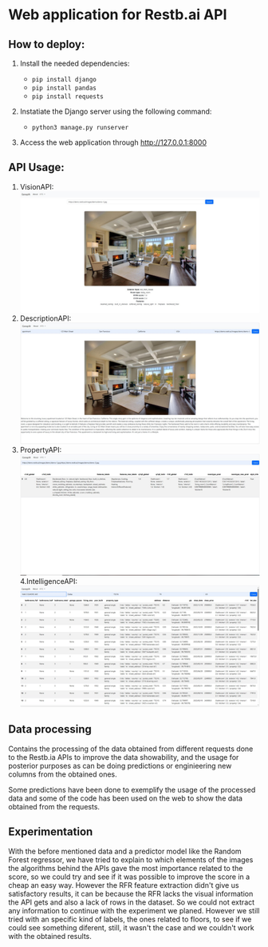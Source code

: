# Web application for Restb.ai API

## How to deploy:
1. Install the needed dependencies:
    * `pip install django`
    * `pip install pandas`
    * `pip install requests`

2. Instatiate the Django server using the following command:
    * `python3 manage.py runserver`

3. Access the web application through http://127.0.0.1:8000

## API Usage:

1. VisionAPI:
![VisionAPI](./images/VisionAPI.jpg "VisionAPI")
2. DescriptionAPI:
![DescriptionAPI](./images/DescriptionAPI.jpg "DescriptionAPI")
3. PropertyAPI:
![PropertyAPI](./images/PropertyAPI.jpg "PropertyAPI")
4.IntelligenceAPI:
![IntelligenceAPI](./images/IntelligenceAPI.jpg "IntelligenceAPI")

## Data processing

Contains the processing of the data obtained from different requests done to the Restb.ia APIs to improve the data showability, and the usage for posterior purposes as can be doing predictions or enginieering new columns from the obtained ones.

Some predictions have been done to exemplify the usage of the processed data and some of the code has been used on the web to show the data obtained from the requests.

## Experimentation

With the before mentioned data and a predictor model like the Random Forest regressor, we have tried to explain to which elements of the images the algorithms behind the APIs gave the most importance related to the score, so we could try and see if it was possible to improve the score in a cheap an easy way. However the RFR feature extraction didn't give us satisfactory results, it can be because the RFR lacks the visual information the API gets and also a lack of rows in the dataset. So we could not extract any information to continue with the experiment we planed. However we still tried with an specific kind of labels, the ones related to floors, to see if we could see something diferent, still, it wasn't the case and we couldn't work with the obtained results.
